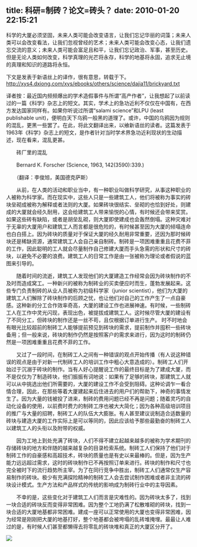 title: 科研=制砖？论文=砖头？
date: 2010-01-20 22:15:21
---

科学的大厦必须坚固，未来人类可能会改变语言，让我们忘记华丽的词藻；未来人类可以会改变看法，让我们忽视曾经的艺术；未来人类可能会改变心态，让我们遗忘交流的意义；未来人类可能会富足且和平，让我们忘记政治、军事，甚至历史。但是无论人类如何改变，科学真理的光芒将永存，科学的地基将永固，追求无止境的真理和知识的道路将永恒。

下文是发表于新语丝上的译作，很有意思，转载于下。http://xys4.dxiong.com/xys/ebooks/others/science/dajia11/brickyard.txt

译者按：最近国内频频爆出的学术造假事件与所谓“高产作者”，让我想起了以前读过的一篇《科学》杂志上的短文。其实，学术上的急功近利不仅仅在中国有，在西方发达国家同样有。如果你听说过所谓“salami science”和LPU (least publishable unit)，便明白天下乌鸦一般黑的道理了。或许，中国的乌鸦因为规则的混乱，更黑一些罢了。在此，将此文翻译出来，以飨新语丝的读者。这篇发表于 1963年《科学》杂志上的短文，是作者针对当时学术界急功近利现状的生动描述，现在看来，混乱更甚。

　　砖厂里的混乱

　　Bernard K. Forscher (Science, 1963, 142(3590):339.)

　　（翻译：李俊旭，美国德克萨斯）

　　从前，在人类的活动和职业当中，有一种职业叫做科学研究，从事这种职业的人被称为科学家。而在现实中，这些人只是一些建筑工人，他们将被称为事实的砖块垒砌成被称为解释或者法则的大厦。如果砖块很结实、垒砌的也恰到好处，则建成的大厦就会经久耐用，这会给建筑工人带来愉悦的心情，有时候还会带来奖赏。如果这些砖有缺陷，或者是胡垒乱砌，则大厦即使建成也会轰然倒塌。这种灾难对于无辜的大厦用户和建筑工人而言都是很危险的，有时候甚至因为大厦的倾塌连命也白白搭上。因为砖块的质量对于保证大厦的经久耐用非常重要，还因为那时候砖块还是稀缺资源，通常建筑工人会自己亲自制砖。制砖是一项困难重重且花费不菲的工作，因此聪明的工人就会尽量制作自己修建大厦而手头急需的形状和尺寸的砖块，以避免不必要的浪费。建筑工人的日常工作是由一张被称为理论或者假说的蓝图来引导的。

　　随着时间的流逝，建筑工人发现他们的大厦建造工作经常会因为砖块制作的不及时而造成窝工。一种新兴的被称为制砖业的买卖便应时而生，蓬勃发展起来。这些专门负责制砖的从业人员被称为初级科学家（junior scientist），他们为大厦的建筑工人们解除了砖块制作的后顾之忧，也让他们对自己的工作产生了一点自豪感。这种新的分工合作效率奇高，大厦的建设工作也进展神速。有时候，一些制砖工人在工作中灵光闪现，表现出色，被提拔成建筑工人。这时候尽管大厦的建设有了不同分工，但砖块的制作还是一丝不苟，且仅根据订单进行生产。
时不时地会有眼光比较超前的制砖工人能够提前预见到砖块的需求，提前制作并囤积一些砖块备用；但一般来说，砖块的制作仍然是按照客户的需求来进行，因为这时的制砖仍然是一项困难重重且花费不菲的工作。

　　又过了一段时间，在制砖工人之间有一种错误的观点开始传播（有人说这种错误的观点是由于对新一代制砖工人的培训工作中粗心大意造成的）。制砖工人们开始过于沉溺于砖块的制作。当有人好心提醒说工作的最终目标是为了建成大厦，而不是仅仅为了制造砖块，他们振振有词地说：如果有了足够的砖块，那建筑工人就可以从中挑选出他们所需要的，大厦的建设工作不会受到阻碍。这种论调乍一看合情合理，因此，在那些等着大厦建起来后住进去的用户们的帮助下，神奇的事情发生了。因为大量的钱被投了进来，制砖的费用问题已经不再是问题；随着灵巧的自动化设备的使用，以前费时费力的制砖工序也被大大简化；因为各种高级培训项目的推广与大量的招聘，制砖工人的队伍大大膨胀。有人甚至建议说制造合适数量的砖块与建造大厦的工作实际上是可以等同的，因此应该给予那些最勤奋的制砖工人以建筑工人的头衔以及附带的权威。

　　因为工地上到处充满了砖块，人们不得不建立起越来越多的被称为学术期刊的存储砖块的地方和伴随的越来越复杂的目录检索系统。制砖工人们保持了他们对于制砖工作的自豪感和高超技术，砖块的质量也是有史以来最棒的。但是，因为生产能力远远超过需求，这时的砖块制作已不再按照订单来进行。砖块的制作和尺寸也完全被时下的流行趋势所主宰。为了在同行竞争中胜出，制砖工人们通常仅生产容易制作的砖块。极少有充满探险精神的制砖工人会去尝试制作困难或者非主流的砖块设计模式。生产方法和产品样式的传统的影响成为制砖行业中的主导因素。

　　不幸的是，这些变化对于建筑工人们而言是灾难性的。因为砖块太多了，找到一块合适的砖块反而变得非常困难。因为整个工地扔满了松散堆砌的砖块，找到一块合适的大厦地基都非常困难。建成一座可以正常使用的大厦也变得非常困难，因为经常是刚刚把大厦的地基打好，整个地基都会被垮塌的乱砖堆掩埋。最最让人难过的是，有时候人们甚至都懒得去将零乱的砖块堆和真正的大厦区分开了。

 ![](http://img.zemanta.com/pixy.gif?x-id=3db282b9-56fb-86a1-b737-18e05079d8cc)

